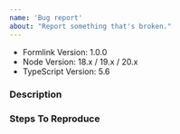 ```yaml
---
name: 'Bug report'
about: "Report something that's broken."
---
```


<!-- DO NOT THROW THIS AWAY -->
<!-- Fill out the FULL versions with patch versions -->

- Formlink Version: 1.0.0
- Node Version: 18.x / 19.x / 20.x
- TypeScript Version: 5.6

### Description

### Steps To Reproduce
